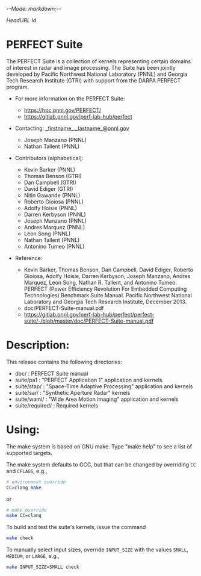 -*-Mode: markdown;-*-

$HeadURL$
$Id$

PERFECT Suite
=============================================================================

The PERFECT Suite is a collection of kernels representing certain
domains of interest in radar and image processing.  The Suite has been
jointly developed by Pacific Northwest National Laboratory (PNNL) and
Georgia Tech Research Institute (GTRI) with support from the DARPA
PERFECT program.

* For more information on the PERFECT Suite:
  - https://hpc.pnnl.gov/PERFECT/
  - https://gitlab.pnnl.gov/perf-lab-hub/perfect


* Contacting: _firstname_._lastname_@pnnl.gov
  - Joseph Manzano (PNNL)
  - Nathan Tallent (PNNL)


* Contributors (alphabetical):
  - Kevin Barker (PNNL)
  - Thomas Benson (GTRI)
  - Dan Campbell (GTRI)
  - David Ediger (GTRI)
  - Nitin Gawande (PNNL)
  - Roberto Gioiosa (PNNL)
  - Adolfy Hoisie (PNNL)
  - Darren Kerbyson (PNNL)
  - Joseph Manzano (PNNL)
  - Andres Marquez (PNNL)
  - Leon Song (PNNL)
  - Nathan Tallent (PNNL)
  - Antonino Tumeo (PNNL)


* Reference:

  - Kevin Barker, Thomas Benson, Dan Campbell, David Ediger, Roberto Gioiosa, Adolfy Hoisie, Darren Kerbyson, Joseph Manzano, Andres Marquez, Leon Song, Nathan R. Tallent, and Antonino Tumeo.  PERFECT (Power Efficiency Revolution For Embedded Computing Technologies) Benchmark Suite Manual. Pacific Northwest National Laboratory and Georgia Tech Research Institute, December 2013.
  - doc/PERFECT-Suite-manual.pdf
  - https://gitlab.pnnl.gov/perf-lab-hub/perfect/perfect-suite/-/blob/master/doc/PERFECT-Suite-manual.pdf


Description:
=============================================================================

This release contains the following directories:
- doc/            : PERFECT Suite manual
- suite/pa1       : "PERFECT Application 1" application and kernels
- suite/stap/     : "Space-Time Adaptive Processing" application and kernels
- suite/sar/      : "Synthetic Aperture Radar" kernels
- suite/wami/     : "Wide Area Motion Imaging" application and kernels
- suite/required/ : Required kernels


Using:
=============================================================================

The make system is based on GNU make.  Type "make help" to see a list of
supported targets.

The make system defaults to GCC, but that can be changed by overriding
`CC` and `CFLAGS`, e.g.,
  ```sh
  # environment override
  CC=clang make
  ```
or
  ```sh
  # make override
  make CC=clang
  ```

To build and test the suite's kernels, issue the command
  ```sh
  make check
  ```
To manually select input sizes, override `INPUT_SIZE` with the values
`SMALL`, `MEDIUM`, or `LARGE`, e.g.,
  ```sh
  make INPUT_SIZE=SMALL check
  ```


